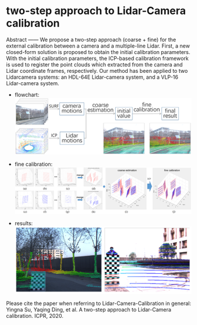 # two-step approach to Lidar-Camera calibration
Abstract —— We propose a two-step approach (coarse + fine) for the external calibration between a camera and a multiple-line Lidar. First, a new closed-form solution is proposed to obtain the initial calibration parameters. With the initial calibration parameters, the ICP-based calibration framework is used to register the point clouds which extracted from the camera and Lidar coordinate frames, respectively. Our method has been applied to two Lidarcamera systems: an HDL-64E Lidar-camera system, and a VLP-16 Lidar-camera system.

* flowchart:
![flowchart](https://github.com/YingnaSu/camera_lidar_calibration/blob/main/image/flowchart.png "flowchart")

* fine calibration:
![](https://github.com/YingnaSu/camera_lidar_calibration/blob/main/image/calires.png)

* results:
![](https://github.com/YingnaSu/camera_lidar_calibration/blob/main/image/res.png)

Please cite the paper when referring to Lidar-Camera-Calibration in general:
Yingna Su, Yaqing Ding, et al. A two-step approach to Lidar-Camera calibration. ICPR, 2020.
